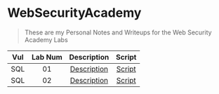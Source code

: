 # WebSecurityAcademy


> These are my Personal Notes and Writeups for the Web Security Academy Labs



|  Vul  | Lab Num |                   Description                   |                  Script                   |
| :---: | :-----: | :---------------------------------------------: | :---------------------------------------: |
|  SQL  |    01   | [Description](./SQL_Injection/Lab-01/README.md) | [Script](./SQL_Injection/Lab-01/lab01.py) |
|  SQL  |    02   | [Description](./SQL_Injection/Lab-02/README.md) | [Script](./SQL_Injection/Lab-02/lab02.py) |


